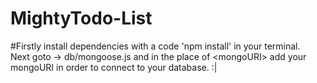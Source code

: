 # MightyTodo-List
#Firstly install dependencies with a code 'npm install' in your terminal.                 
Next goto -> db/mongoose.js and in the place of \<mongoURI> add your mongoURI in order to connect to your database. :|
